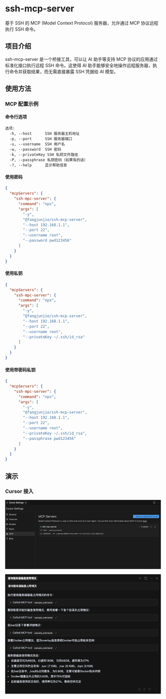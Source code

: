 # ssh-mcp-server

基于 SSH 的 MCP (Model Context Protocol) 服务器，允许通过 MCP 协议远程执行 SSH 命令。

## 项目介绍

ssh-mcp-server 是一个桥接工具，可以让 AI 助手等支持 MCP 协议的应用通过标准化接口执行远程 SSH 命令。这使得 AI 助手能够安全地操作远程服务器，执行命令并获取结果，而无需直接暴露 SSH 凭据给 AI 模型。

## 使用方法

### MCP 配置示例

#### 命令行选项

```text
选项:
  -h, --host      SSH 服务器主机地址
  -p, --port      SSH 服务器端口
  -u, --username  SSH 用户名
  -w, --password  SSH 密码
  -k, --privateKey SSH 私钥文件路径
  -P, --passphrase 私钥密码（如果有的话）
  -?, --help      显示帮助信息
```

#### 使用密码

```json
{
  "mcpServers": {
    "ssh-mpc-server": {
      "command": "npx",
      "args": [
        "-y",
        "@fangjunjie/ssh-mcp-server",
        "--host 192.168.1.1",
        "--port 22",
        "--username root",
        "--password pwd123456"
      ]
    }
  }
}
```

#### 使用私钥

```json
{
  "mcpServers": {
    "ssh-mpc-server": {
      "command": "npx",
      "args": [
        "-y",
        "@fangjunjie/ssh-mcp-server",
        "--host 192.168.1.1",
        "--port 22",
        "--username root",
        "--privateKey ~/.ssh/id_rsa"
      ]
    }
  }
}
```

#### 使用带密码私钥

```json
{
  "mcpServers": {
    "ssh-mpc-server": {
      "command": "npx",
      "args": [
        "-y",
        "@fangjunjie/ssh-mcp-server",
        "--host 192.168.1.1",
        "--port 22",
        "--username root",
        "--privateKey ~/.ssh/id_rsa",
        "--passphrase pwd123456"
      ]
    }
  }
}
```

## 演示

### Cursor 接入

![demo_1.png](images/demo_1.png)

![demo_2.png](images/demo_2.png)
